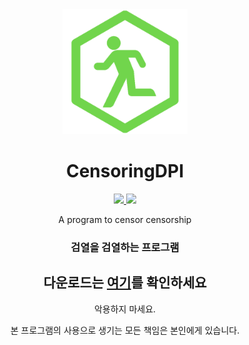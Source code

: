 <div align="center">  
  <a href="https://github.com/Cardroid/CensoringDPI">
    <img alt="MahApps.Metro" width="200" heigth="200" src="https://github.com/Cardroid/CensoringDPI/blob/master/icon.png?raw=true">
  </a>
  <h1>CensoringDPI</h1>
  <a href="https://github.com/Cardroid/CensoringDPI/releases/latest">
    <img src="https://img.shields.io/github/v/release/Cardroid/CensoringDPI">
  </a>
    <a href="https://github.com/Cardroid/CensoringDPI/releases/latest">
    <img src="https://img.shields.io/github/downloads/Cardroid/CensoringDPI/total">
  </a>
    <br />
    
A program to censor censorship

### 검열을 검열하는 프로그램

## 다운로드는 [여기](https://github.com/Cardroid/CensoringDPI/releases/latest)를 확인하세요

악용하지 마세요.

본 프로그램의 사용으로 생기는 모든 책임은 본인에게 있습니다.
</div>
